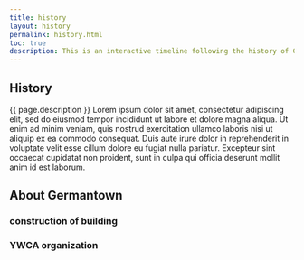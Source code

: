 ```yaml
---
title: history
layout: history
permalink: history.html
toc: true
description: This is an interactive timeline following the history of Germantown's YWCA building. Click the arrows to move through it. 
---
```


## History

{{ page.description }}
Lorem ipsum dolor sit amet, consectetur adipiscing elit, sed do eiusmod tempor incididunt ut labore et dolore magna aliqua. Ut enim ad minim veniam, quis nostrud exercitation ullamco laboris nisi ut aliquip ex ea commodo consequat. Duis aute irure dolor in reprehenderit in voluptate velit esse cillum dolore eu fugiat nulla pariatur. Excepteur sint occaecat cupidatat non proident, sunt in culpa qui officia deserunt mollit anim id est laborum.
## About Germantown 

### construction of building
### YWCA organization 